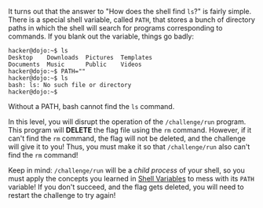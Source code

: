 It turns out that the answer to "How does the shell find `ls`?" is fairly simple.
There is a special shell variable, called `PATH`, that stores a bunch of directory paths in which the shell will search for programs corresponding to commands.
If you blank out the variable, things go badly:

```console
hacker@dojo:~$ ls
Desktop    Downloads  Pictures  Templates
Documents  Music      Public    Videos
hacker@dojo:~$ PATH=""
hacker@dojo:~$ ls
bash: ls: No such file or directory
hacker@dojo:~$
```

Without a PATH, bash cannot find the `ls` command.

In this level, you will disrupt the operation of the `/challenge/run` program.
This program will **DELETE** the flag file using the `rm` command.
However, if it can't find the `rm` command, the flag will not be deleted, and the challenge will give it to you!
Thus, you must make it so that `/challenge/run` also can't find the `rm` command!

Keep in mind: `/challenge/run` will be a _child process_ of your shell, so you must apply the concepts you learned in [Shell Variables](../variables) to mess with its `PATH` variable!
If you don't succeed, and the flag gets deleted, you will need to restart the challenge to try again!
